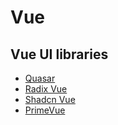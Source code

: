 # Vue

## Vue UI libraries

* [Quasar](https://quasar.dev/)
* [Radix Vue](https://www.radix-vue.com/)
* [Shadcn Vue](https://www.shadcn-vue.com/)
* [PrimeVue](https://primevue.org/)
